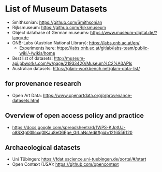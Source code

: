 # List of Museum Datasets

* Smithsonian: https://github.com/Smithsonian
* Rijksmuseum: https://github.com/Rijksmuseum
* Object database of German museums: https://www.museum-digital.de/?lang=de
* ONB-Labs (Austrian National Library): https://labs.onb.ac.at/en/
  * Experiments here: https://labs.onb.ac.at/gitlab/labs-team/public-wiki/-/wikis/home
* Best list of datasets: http://museum-api.pbworks.com/w/page/21933420/Museum%C2%A0APIs
* Australian datasets: https://glam-workbench.net/glam-data-list/

## for provenance research
* Open Art Data: https://www.openartdata.org/p/provenance-datasets.html


## Overview of open access policy and practice
* https://docs.google.com/spreadsheets/d/1WPS-KJptUJ-o8SXtg00llcxq0IKJu8eO6Ege_GrLaNc/edit#gid=1216556120

## Archaeological datasets
* Uni Tübingen: https://fdat.escience.uni-tuebingen.de/portal/#/start
* Open Context (USA): https://github.com/opencontext
